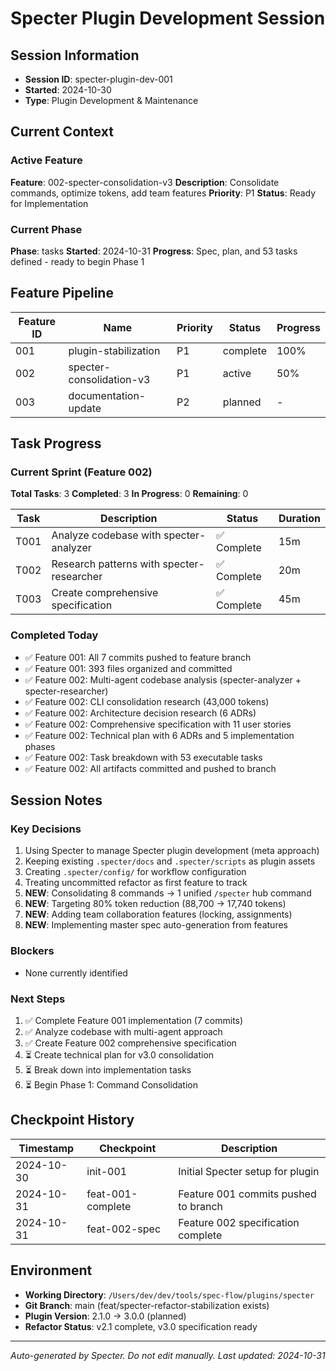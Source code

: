 # Specter Plugin Development Session

## Session Information
- **Session ID**: specter-plugin-dev-001
- **Started**: 2024-10-30
- **Type**: Plugin Development & Maintenance

## Current Context

### Active Feature
**Feature**: 002-specter-consolidation-v3
**Description**: Consolidate commands, optimize tokens, add team features
**Priority**: P1
**Status**: Ready for Implementation

### Current Phase
**Phase**: tasks
**Started**: 2024-10-31
**Progress**: Spec, plan, and 53 tasks defined - ready to begin Phase 1

## Feature Pipeline

| Feature ID | Name | Priority | Status | Progress |
|------------|------|----------|--------|----------|
| 001 | plugin-stabilization | P1 | complete | 100% |
| 002 | specter-consolidation-v3 | P1 | active | 50% |
| 003 | documentation-update | P2 | planned | - |

## Task Progress

### Current Sprint (Feature 002)
**Total Tasks**: 3
**Completed**: 3
**In Progress**: 0
**Remaining**: 0

| Task | Description | Status | Duration |
|------|-------------|--------|----------|
| T001 | Analyze codebase with specter-analyzer | ✅ Complete | 15m |
| T002 | Research patterns with specter-researcher | ✅ Complete | 20m |
| T003 | Create comprehensive specification | ✅ Complete | 45m |

### Completed Today
- ✅ Feature 001: All 7 commits pushed to feature branch
- ✅ Feature 001: 393 files organized and committed
- ✅ Feature 002: Multi-agent codebase analysis (specter-analyzer + specter-researcher)
- ✅ Feature 002: CLI consolidation research (43,000 tokens)
- ✅ Feature 002: Architecture decision research (6 ADRs)
- ✅ Feature 002: Comprehensive specification with 11 user stories
- ✅ Feature 002: Technical plan with 6 ADRs and 5 implementation phases
- ✅ Feature 002: Task breakdown with 53 executable tasks
- ✅ Feature 002: All artifacts committed and pushed to branch

## Session Notes

### Key Decisions
1. Using Specter to manage Specter plugin development (meta approach)
2. Keeping existing `.specter/docs` and `.specter/scripts` as plugin assets
3. Creating `.specter/config/` for workflow configuration
4. Treating uncommitted refactor as first feature to track
5. **NEW**: Consolidating 8 commands → 1 unified `/specter` hub command
6. **NEW**: Targeting 80% token reduction (88,700 → 17,740 tokens)
7. **NEW**: Adding team collaboration features (locking, assignments)
8. **NEW**: Implementing master spec auto-generation from features

### Blockers
- None currently identified

### Next Steps
1. ✅ Complete Feature 001 implementation (7 commits)
2. ✅ Analyze codebase with multi-agent approach
3. ✅ Create Feature 002 comprehensive specification
4. ⏳ Create technical plan for v3.0 consolidation
5. ⏳ Break down into implementation tasks
6. ⏳ Begin Phase 1: Command Consolidation

## Checkpoint History

| Timestamp | Checkpoint | Description |
|-----------|------------|-------------|
| 2024-10-30 | init-001 | Initial Specter setup for plugin |
| 2024-10-31 | feat-001-complete | Feature 001 commits pushed to branch |
| 2024-10-31 | feat-002-spec | Feature 002 specification complete |

## Environment
- **Working Directory**: `/Users/dev/dev/tools/spec-flow/plugins/specter`
- **Git Branch**: main (feat/specter-refactor-stabilization exists)
- **Plugin Version**: 2.1.0 → 3.0.0 (planned)
- **Refactor Status**: v2.1 complete, v3.0 specification ready

---

*Auto-generated by Specter. Do not edit manually.*
*Last updated: 2024-10-31*